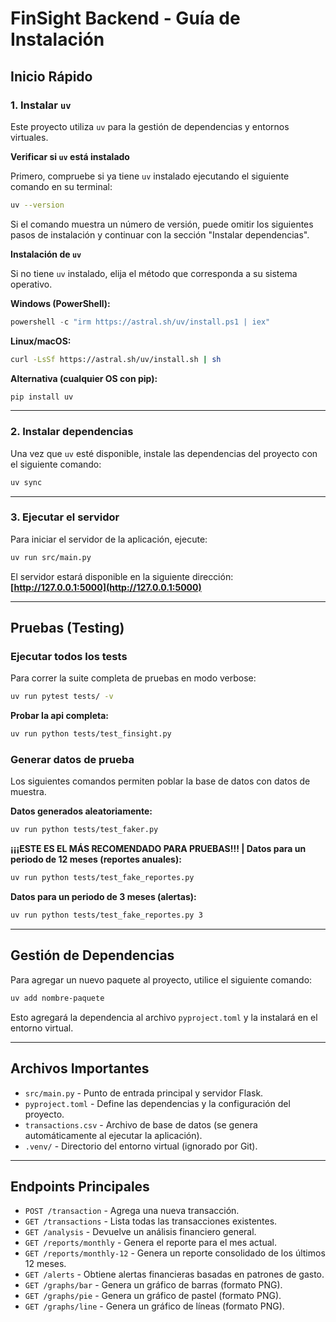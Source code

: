 # FinSight Backend - Guía de Instalación

## Inicio Rápido

### 1\. Instalar `uv`

Este proyecto utiliza `uv` para la gestión de dependencias y entornos virtuales.

**Verificar si `uv` está instalado**

Primero, compruebe si ya tiene `uv` instalado ejecutando el siguiente comando en su terminal:

```bash
uv --version
```

Si el comando muestra un número de versión, puede omitir los siguientes pasos de instalación y continuar con la sección "Instalar dependencias".

**Instalación de `uv`**

Si no tiene `uv` instalado, elija el método que corresponda a su sistema operativo.

**Windows (PowerShell):**

```powershell
powershell -c "irm https://astral.sh/uv/install.ps1 | iex"
```

**Linux/macOS:**

```bash
curl -LsSf https://astral.sh/uv/install.sh | sh
```

**Alternativa (cualquier OS con pip):**

```bash
pip install uv
```

-----

### 2\. Instalar dependencias

Una vez que `uv` esté disponible, instale las dependencias del proyecto con el siguiente comando:

```bash
uv sync
```

-----

### 3\. Ejecutar el servidor

Para iniciar el servidor de la aplicación, ejecute:

```bash
uv run src/main.py
```

El servidor estará disponible en la siguiente dirección: **[http://127.0.0.1:5000](http://127.0.0.1:5000)**

-----

## Pruebas (Testing)

### Ejecutar todos los tests

Para correr la suite completa de pruebas en modo verbose:

```bash
uv run pytest tests/ -v
```

**Probar la api completa:**

```bash
uv run python tests/test_finsight.py
```

### Generar datos de prueba

Los siguientes comandos permiten poblar la base de datos con datos de muestra.

**Datos generados aleatoriamente:**

```bash
uv run python tests/test_faker.py
```

**¡¡¡ESTE ES EL MÁS RECOMENDADO PARA PRUEBAS!!! | Datos para un periodo de 12 meses (reportes anuales):**

```bash
uv run python tests/test_fake_reportes.py
```

**Datos para un periodo de 3 meses (alertas):**

```bash
uv run python tests/test_fake_reportes.py 3
```

-----

## Gestión de Dependencias

Para agregar un nuevo paquete al proyecto, utilice el siguiente comando:

```bash
uv add nombre-paquete
```

Esto agregará la dependencia al archivo `pyproject.toml` y la instalará en el entorno virtual.

-----

## Archivos Importantes

  - `src/main.py` - Punto de entrada principal y servidor Flask.
  - `pyproject.toml` - Define las dependencias y la configuración del proyecto.
  - `transactions.csv` - Archivo de base de datos (se genera automáticamente al ejecutar la aplicación).
  - `.venv/` - Directorio del entorno virtual (ignorado por Git).

-----

## Endpoints Principales

  - `POST /transaction` - Agrega una nueva transacción.
  - `GET /transactions` - Lista todas las transacciones existentes.
  - `GET /analysis` - Devuelve un análisis financiero general.
  - `GET /reports/monthly` - Genera el reporte para el mes actual.
  - `GET /reports/monthly-12` - Genera un reporte consolidado de los últimos 12 meses.
  - `GET /alerts` - Obtiene alertas financieras basadas en patrones de gasto.
  - `GET /graphs/bar` - Genera un gráfico de barras (formato PNG).
  - `GET /graphs/pie` - Genera un gráfico de pastel (formato PNG).
  - `GET /graphs/line` - Genera un gráfico de líneas (formato PNG).
